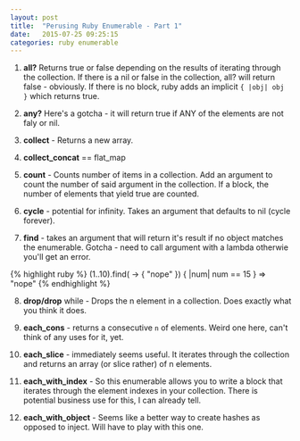 ```yaml
---
layout: post
title:  "Perusing Ruby Enumerable - Part 1"
date:   2015-07-25 09:25:15
categories: ruby enumerable 
---
```


1. **all?** Returns true or false depending on the results of iterating through the collection. If there is a nil or false in the collection, all? will return false - obviously. If there is no block, ruby adds an implicit `{ |obj| obj }` which returns true. 

2. **any?** Here's a gotcha - it will return true if ANY of the elements are not faly or nil. 

3. **collect** - Returns a new array. 

4. **collect_concat** == flat_map 

5. **count** - Counts number of items in a collection. Add an argument to count the number of said argument in the collection. If a block, the number of elements that yield true are counted. 

6. **cycle** - potential for infinity. Takes an argument that defaults to nil (cycle forever). 

7. **find** - takes an argument that will return it's result if no object matches the enumerable. Gotcha - need to call argument with a lambda otherwie you'll get an error. 

{% highlight ruby %}
(1..10).find( -> { "nope" }) { |num| num == 15 }
=> "nope"
{% endhighlight %}

8. **drop/drop** while - Drops the n element in a collection. Does exactly what you think it does. 

9. **each_cons** - returns a consecutive `n` of elements. Weird one here, can't think of any uses for it, yet. 

10. **each_slice** - immediately seems useful. It iterates through the collection and returns an array (or slice rather) of n elements. 

11. **each_with_index** - So this enumerable allows you to write a block that iterates through the element indexes in your collection. There is potential business use for this, I can already tell. 

12. **each_with_object** - Seems like a better way to create hashes as opposed to inject. Will have to play with this one. 

